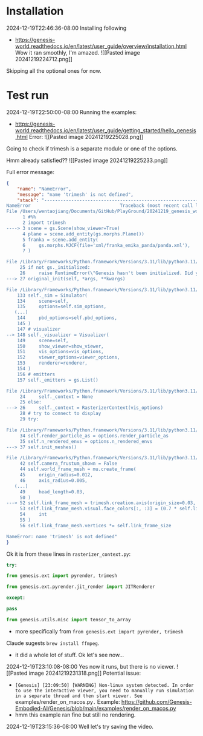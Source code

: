 
# Installation

2024-12-19T22:46:36-08:00
Installing following
- https://genesis-world.readthedocs.io/en/latest/user_guide/overview/installation.html
Wow it ran smoothly, I'm amazed.
![[Pasted image 20241219224712.png]]

Skipping all the optional ones for now.

# Test run

2024-12-19T22:50:00-08:00
Running the examples:
- https://genesis-world.readthedocs.io/en/latest/user_guide/getting_started/hello_genesis.html
Error:
![[Pasted image 20241219225028.png]]



Going to check if trimesh is a separate module or one of the options.

Hmm already satisfied??
![[Pasted image 20241219225233.png]]

Full error message:


```json
{
	"name": "NameError",
	"message": "name 'trimesh' is not defined",
	"stack": "---------------------------------------------------------------------------
NameError                                 Traceback (most recent call last)
File /Users/wentaojiang/Documents/GitHub/PlayGround/20241219_genesis_world/main.py:3
      1 #%%
      2 import trimesh
----> 3 scene = gs.Scene(show_viewer=True)
      4 plane = scene.add_entity(gs.morphs.Plane())
      5 franka = scene.add_entity(
      6     gs.morphs.MJCF(file='xml/franka_emika_panda/panda.xml'),
      7 )

File /Library/Frameworks/Python.framework/Versions/3.11/lib/python3.11/site-packages/genesis/utils/misc.py:27, in assert_initialized.<locals>.new_init(self, *args, **kwargs)
     25 if not gs._initialized:
     26     raise RuntimeError(\"Genesis hasn't been initialized. Did you call `gs.init()`?\")
---> 27 original_init(self, *args, **kwargs)

File /Library/Frameworks/Python.framework/Versions/3.11/lib/python3.11/site-packages/genesis/engine/scene.py:148, in Scene.__init__(self, sim_options, coupler_options, tool_options, rigid_options, avatar_options, mpm_options, sph_options, fem_options, sf_options, pbd_options, vis_options, viewer_options, renderer, show_viewer, show_FPS)
    133 self._sim = Simulator(
    134     scene=self,
    135     options=self.sim_options,
   (...)
    144     pbd_options=self.pbd_options,
    145 )
    147 # visualizer
--> 148 self._visualizer = Visualizer(
    149     scene=self,
    150     show_viewer=show_viewer,
    151     vis_options=vis_options,
    152     viewer_options=viewer_options,
    153     renderer=renderer,
    154 )
    156 # emitters
    157 self._emitters = gs.List()

File /Library/Frameworks/Python.framework/Versions/3.11/lib/python3.11/site-packages/genesis/vis/visualizer.py:26, in Visualizer.__init__(self, scene, show_viewer, vis_options, viewer_options, renderer)
     24     self._context = None
     25 else:
---> 26     self._context = RasterizerContext(vis_options)
     28 # try to connect to display
     29 try:

File /Library/Frameworks/Python.framework/Versions/3.11/lib/python3.11/site-packages/genesis/vis/rasterizer_context.py:37, in RasterizerContext.__init__(self, options)
     34 self.render_particle_as = options.render_particle_as
     35 self.n_rendered_envs = options.n_rendered_envs
---> 37 self.init_meshes()

File /Library/Frameworks/Python.framework/Versions/3.11/lib/python3.11/site-packages/genesis/vis/rasterizer_context.py:52, in RasterizerContext.init_meshes(self)
     42 self.camera_frustum_shown = False
     44 self.world_frame_mesh = mu.create_frame(
     45     origin_radius=0.012,
     46     axis_radius=0.005,
   (...)
     49     head_length=0.03,
     50 )
---> 52 self.link_frame_mesh = trimesh.creation.axis(origin_size=0.03, axis_radius=0.025, axis_length=1.0)
     53 self.link_frame_mesh.visual.face_colors[:, :3] = (0.7 * self.link_frame_mesh.visual.face_colors[:, :3]).astype(
     54     int
     55 )
     56 self.link_frame_mesh.vertices *= self.link_frame_size

NameError: name 'trimesh' is not defined"
}
```



Ok it is from these lines in `rasterizer_context.py`:
```python
try:

from genesis.ext import pyrender, trimesh

from genesis.ext.pyrender.jit_render import JITRenderer

except:

pass

from genesis.utils.misc import tensor_to_array
```
- more specifically from `from genesis.ext import pyrender, trimesh`

Claude sugests `brew install ffmpeg`.
- it did a whole lot of stuff. Ok let's see now...

2024-12-19T23:10:08-08:00
Yes now it runs, but there is no viewer.
![[Pasted image 20241219231318.png]]
Potential issue:
- `[Genesis] [23:09:50] [WARNING] Non-linux system detected. In order to use the interactive viewer, you need to manually run simulation in a separate thread and then start viewer. See `examples/render_on_macos.py`.`
Example: https://github.com/Genesis-Embodied-AI/Genesis/blob/main/examples/render_on_macos.py
- hmm this example ran fine but still no rendering.

2024-12-19T23:15:36-08:00
Well let's try saving the video.

